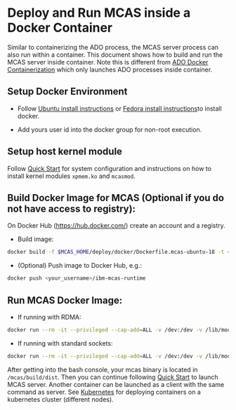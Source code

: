 # Deploy and Run MCAS inside a Docker Container

Similar to containerizing the ADO process, the MCAS server process can
also run within a container. This document shows how to build and run
the MCAS server inside container. Note this is different from [ADO Docker Containerization](./ado-docker.md) which only launches ADO processes inside container.

## Setup Docker Environment
- Follow [Ubuntu install instructions](https://docs.docker.com/install/linux/docker-ce/ubuntu/) 
or [Fedora install instructions](https://docs.docker.com/engine/install/fedora/)to install docker.

- Add yours user id into the docker group for non-root execution.

## Setup host kernel module
Follow [Quick Start](./quick_start.md) for system configuration and instructions on how to install kernel modules ```xpmem.ko``` and ```mcasmod```.

## Build Docker Image for MCAS (Optional if you do not have access to registry):

On Docker Hub (https://hub.docker.com/) create an account and a registry.

- Build image:
```bash
docker build -f $MCAS_HOME/deploy/docker/Dockerfile.mcas-ubuntu-18 -t <your-docker-username>/ibm-mcas-runtime .
  ```

- (Optional) Push image to Docker Hub, e.g.:
```bash
docker push <your_username>/ibm-mcas-runtime
```

## Run MCAS Docker Image:
- If running with RDMA:
```bash
docker run --rm -it --privileged --cap-add=ALL -v /dev:/dev -v /lib/modules:/lib/modules --net=host --device=/dev/infiniband/uverbs0 --device=/dev/infiniband/rdma_cm --ulimit memlock=-1 <your-docker-username</ibm-mcas-runtime bash
```

- If running with standard sockets:
```bash
docker run --rm -it --privileged --cap-add=ALL -v /dev:/dev -v /lib/modules:/lib/modules --ulimit memlock=-1 res-mcas-docker-local.artifactory.swg-devops.com/mcas:latest bash
```

After getting into the bash console, your mcas binary is located in
```/mcas/build/dist```. Then you can continue following [Quick
Start](./quick_start.md) to launch MCAS server. Another container can
be launched as a client with the same command as server. See
[Kubernetes](./kubernetes.md) for deploying containers on a kubernetes
cluster (different nodes).


